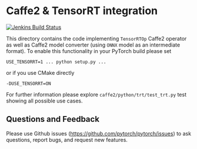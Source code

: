 # Caffe2 & TensorRT integration

[![Jenkins Build Status](https://ci.pytorch.org/jenkins/job/caffe2-master/lastCompletedBuild/badge/icon)](https://ci.pytorch.org/jenkins/job/caffe2-master)

This directory contains the code implementing `TensorRTOp` Caffe2 operator as well as Caffe2 model converter (using `ONNX` model as an intermediate format).
To enable this functionality in your PyTorch build please set

`USE_TENSORRT=1 ... python setup.py ...`
 
 or if you use CMake directly
 
 `-DUSE_TENSORRT=ON`

For further information please explore `caffe2/python/trt/test_trt.py` test showing all possible use cases.

## Questions and Feedback

Please use Github issues (https://github.com/pytorch/pytorch/issues) to ask questions, report bugs, and request new features.
